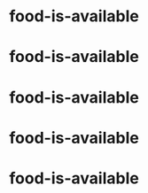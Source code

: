 # food-is-available
# food-is-available
# food-is-available
# food-is-available
# food-is-available
